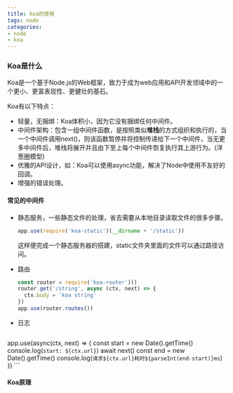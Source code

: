 ```yaml
---
title: koa的使用
tags: node
categories: 
- node
- koa
---
```




### Koa是什么

Koa是一个基于Node.js的Web框架，致力于成为web应用和API开发领域中的一个更小、更富表现性、更健壮的基石。

Koa有以下特点：

- 轻量，无捆绑：Koa体积小，因为它没有捆绑任何中间件。
- 中间件架构：包含一组中间件函数，是按照类似**堆栈**的方式组织和执行的，当一个中间件调用next()，则该函数暂停并将控制传递给下一个中间件，当无更多中间件后，堆栈将展开并且由下至上每个中间件恢复执行其上游行为。(洋葱圈模型)
- 优雅的API设计，如：Koa可以使用async功能，解决了Node中使用不友好的回调。
- 增强的错误处理。

#### 常见的中间件

- 静态服务，一些静态文件的处理，省去需要从本地目录读取文件的很多步骤。

  ```javascript
  app.use(require('koa-static')(__dirname + '/static'))
  ```

  这样便完成一个静态服务器的搭建，static文件夹里面的文件可以通过路径访问。

- 路由

  ```javascript
  const router = require('koa-router')()
  router.get('/string', async (ctx, next) => {
    ctx.body = 'koa string'
  })
  app.use(router.routes())
  ```

- 日志

	```javascript
app.use(async(ctx, next) => {
	  const start = new Date().getTime()
	  console.log(`start: ${ctx.url}`)
	  await next()
	  const end = new Date().getTime()
	  console.log(`请求${ctx.url}耗时${parseInt(end-start)}ms`)
	})
	```



#### Koa原理


